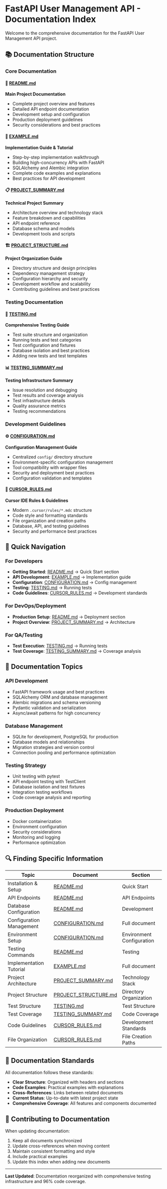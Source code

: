 # FastAPI User Management API - Documentation Index

Welcome to the comprehensive documentation for the FastAPI User Management API project.

## 📚 Documentation Structure

### Core Documentation

#### 📖 [README.md](README.md)
**Main Project Documentation**
- Complete project overview and features
- Detailed API endpoint documentation
- Development setup and configuration
- Production deployment guidelines
- Security considerations and best practices

#### 🚀 [EXAMPLE.md](EXAMPLE.md)
**Implementation Guide & Tutorial**
- Step-by-step implementation walkthrough
- Building high-concurrency APIs with FastAPI
- SQLAlchemy and Alembic integration
- Complete code examples and explanations
- Best practices for API development

#### 📋 [PROJECT_SUMMARY.md](PROJECT_SUMMARY.md)
**Technical Project Summary**
- Architecture overview and technology stack
- Feature breakdown and capabilities
- API endpoint reference
- Database schema and models
- Development tools and scripts

#### 🏗️ [PROJECT_STRUCTURE.md](PROJECT_STRUCTURE.md)
**Project Organization Guide**
- Directory structure and design principles
- Dependency management strategy
- Configuration hierarchy and security
- Development workflow and scalability
- Contributing guidelines and best practices

### Testing Documentation

#### 🧪 [TESTING.md](TESTING.md)
**Comprehensive Testing Guide**
- Test suite structure and organization
- Running tests and test categories
- Test configuration and fixtures
- Database isolation and best practices
- Adding new tests and test templates

#### 📊 [TESTING_SUMMARY.md](TESTING_SUMMARY.md)
**Testing Infrastructure Summary**
- Issue resolution and debugging
- Test results and coverage analysis
- Test infrastructure details
- Quality assurance metrics
- Testing recommendations

### Development Guidelines

#### ⚙️ [CONFIGURATION.md](CONFIGURATION.md)
**Configuration Management Guide**
- Centralized `config/` directory structure
- Environment-specific configuration management
- Tool compatibility with wrapper files
- Security and deployment best practices
- Configuration validation and templates

#### 🔧 [CURSOR_RULES.md](CURSOR_RULES.md)
**Cursor IDE Rules & Guidelines**
- Modern `.cursor/rules/*.mdc` structure
- Code style and formatting standards
- File organization and creation paths
- Database, API, and testing guidelines
- Security and performance best practices

## 🎯 Quick Navigation

### For Developers
- **Getting Started**: [README.md](README.md) → Quick Start section
- **API Development**: [EXAMPLE.md](EXAMPLE.md) → Implementation guide
- **Configuration**: [CONFIGURATION.md](CONFIGURATION.md) → Config management
- **Testing**: [TESTING.md](TESTING.md) → Running tests
- **Code Guidelines**: [CURSOR_RULES.md](CURSOR_RULES.md) → Development standards

### For DevOps/Deployment
- **Production Setup**: [README.md](README.md) → Deployment section
- **Project Overview**: [PROJECT_SUMMARY.md](PROJECT_SUMMARY.md) → Architecture

### For QA/Testing
- **Test Execution**: [TESTING.md](TESTING.md) → Running tests
- **Test Coverage**: [TESTING_SUMMARY.md](TESTING_SUMMARY.md) → Coverage analysis

## 📖 Documentation Topics

### API Development
- FastAPI framework usage and best practices
- SQLAlchemy ORM and database management
- Alembic migrations and schema versioning
- Pydantic validation and serialization
- Async/await patterns for high concurrency

### Database Management
- SQLite for development, PostgreSQL for production
- Database models and relationships
- Migration strategies and version control
- Connection pooling and performance optimization

### Testing Strategy
- Unit testing with pytest
- API endpoint testing with TestClient
- Database isolation and test fixtures
- Integration testing workflows
- Code coverage analysis and reporting

### Production Deployment
- Docker containerization
- Environment configuration
- Security considerations
- Monitoring and logging
- Performance optimization

## 🔍 Finding Specific Information

| Topic | Document | Section |
|-------|----------|---------|
| Installation & Setup | [README.md](README.md) | Quick Start |
| API Endpoints | [README.md](README.md) | API Endpoints |
| Database Configuration | [README.md](README.md) | Development |
| Configuration Management | [CONFIGURATION.md](CONFIGURATION.md) | Full document |
| Environment Setup | [CONFIGURATION.md](CONFIGURATION.md) | Environment Configuration |
| Testing Commands | [README.md](README.md) | Testing |
| Implementation Tutorial | [EXAMPLE.md](EXAMPLE.md) | Full document |
| Project Architecture | [PROJECT_SUMMARY.md](PROJECT_SUMMARY.md) | Technology Stack |
| Project Structure | [PROJECT_STRUCTURE.md](PROJECT_STRUCTURE.md) | Directory Organization |
| Test Structure | [TESTING.md](TESTING.md) | Test Structure |
| Test Coverage | [TESTING_SUMMARY.md](TESTING_SUMMARY.md) | Code Coverage |
| Code Guidelines | [CURSOR_RULES.md](CURSOR_RULES.md) | Development Standards |
| File Organization | [CURSOR_RULES.md](CURSOR_RULES.md) | File Creation Paths |

## 📝 Documentation Standards

All documentation follows these standards:
- **Clear Structure**: Organized with headers and sections
- **Code Examples**: Practical examples with explanations
- **Cross-References**: Links between related documents
- **Current Status**: Up-to-date with latest project state
- **Comprehensive Coverage**: All features and components documented

## 🤝 Contributing to Documentation

When updating documentation:
1. Keep all documents synchronized
2. Update cross-references when moving content
3. Maintain consistent formatting and style
4. Include practical examples
5. Update this index when adding new documents

---

**Last Updated**: Documentation reorganized with comprehensive testing infrastructure and 96% code coverage. 